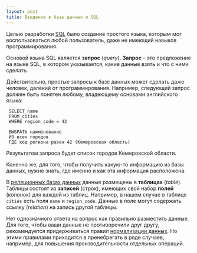 ```yaml
---
layout: post
title: Введение в базы данных и SQL
---
```


Целью разработки [SQL](https://ru.wikipedia.org/wiki/SQL) было создание простого языка, которым мог воспользоваться любой пользователь, даже не имеющий навыков программирования.

Основой языка SQL является **запрос** (*query*). **Запрос** - это предложение на языке SQL, в котором указывается, какие данные взять и что с ними сделать.

Действительно, простые запросы к базе данных может сделать даже человек, далёкий от программирования. Например, следующий запрос должен быть понятен любому, владеющему основами английского языка:

	 SELECT name
	 FROM cities
	 WHERE region_code = 42

	 ВЫБРАТЬ наименование
	 ИЗ всех городов
	 ГДЕ код региона равен 42 (Кемеровская область)

Результатом запроса будет список городов Кемеровской области.

Конечно же, для того, чтобы получить какую-то информацию из базы данных, нужно знать, где именно и как эта информация расположена.

В [реляционных базах данных](https://ru.wikipedia.org/wiki/%D0%A0%D0%B5%D0%BB%D1%8F%D1%86%D0%B8%D0%BE%D0%BD%D0%BD%D0%B0%D1%8F_%D0%B1%D0%B0%D0%B7%D0%B0_%D0%B4%D0%B0%D0%BD%D0%BD%D1%8B%D1%85) данные размещены в **таблицах** (*table*). Таблицы состоят из **записей** (строк), имеющих свой набор **полей** (колонок) для каждой из таблиц. Например, в нашем случае в таблице `cities` есть поля `name` и `region_code`. Данные в поле могут содержать ссылку (*relation*) на запись другой таблицы. 

Нет однозначного ответа на вопрос как правильно разместить данные. Для того, чтобы ваши данные не противоречили друг другу, рекомендуется придерживаться правил [нормализации данных](https://ru.wikipedia.org/wiki/%D0%9D%D0%BE%D1%80%D0%BC%D0%B0%D0%BB%D1%8C%D0%BD%D0%B0%D1%8F_%D1%84%D0%BE%D1%80%D0%BC%D0%B0). Но этими правилами приходится в пренебрегать в ряде случаев, например, для повышения производительности отдельных операций. 
